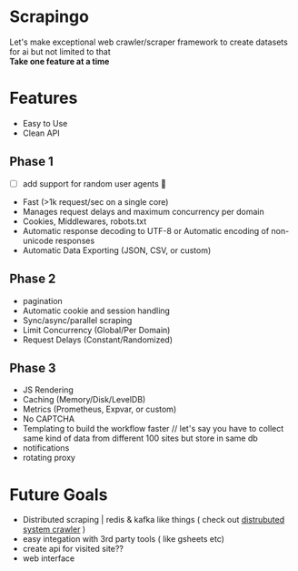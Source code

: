 # Scrapingo
Let's make exceptional web crawler/scraper framework to create datasets for ai but not limited to that \
 **Take one feature at a time**


# Features
- Easy to Use
- Clean API
## Phase 1
- [ ] add support for random user agents :construction:
- Fast (>1k request/sec on a single core)
- Manages request delays and maximum concurrency per domain
- Cookies, Middlewares, robots.txt
- Automatic response decoding to UTF-8 or Automatic encoding of non-unicode responses
- Automatic Data Exporting (JSON, CSV, or custom)
 
## Phase 2
- pagination
- Automatic cookie and session handling
- Sync/async/parallel scraping
- Limit Concurrency (Global/Per Domain)
- Request Delays (Constant/Randomized)

## Phase 3
- JS Rendering
- Caching (Memory/Disk/LevelDB)
- Metrics (Prometheus, Expvar, or custom)
- No CAPTCHA
- Templating to build the workflow faster // let's say you have to collect same kind of data from different 100 sites but store in same db
- notifications
- rotating proxy

# Future Goals
- Distributed scraping | redis & kafka like things ( check out [distrubuted system crawler](https://github.com/henrylee2cn/pholcus) )
- easy integation with 3rd party tools ( like gsheets etc)
- create api for visited site??
- web interface
